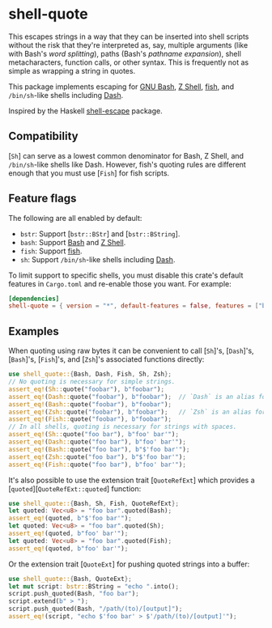 # shell-quote

This escapes strings in a way that they can be inserted into shell scripts
without the risk that they're interpreted as, say, multiple arguments (like with
Bash's _word splitting_), paths (Bash's _pathname expansion_), shell
metacharacters, function calls, or other syntax. This is frequently not as
simple as wrapping a string in quotes.

This package implements escaping for [GNU Bash][gnu-bash], [Z Shell][z-shell],
[fish][], and `/bin/sh`-like shells including [Dash][dash].

[dash]: https://en.wikipedia.org/wiki/Almquist_shell#dash
[gnu-bash]: https://www.gnu.org/software/bash/
[z-shell]: https://zsh.sourceforge.io/
[fish]: https://fishshell.com/

Inspired by the Haskell [shell-escape][] package.

[shell-escape]: https://github.com/solidsnack/shell-escape

## Compatibility

[`Sh`] can serve as a lowest common denominator for Bash, Z Shell, and
`/bin/sh`-like shells like Dash. However, fish's quoting rules are different
enough that you must use [`Fish`] for fish scripts.

## Feature flags

The following are all enabled by default:

- `bstr`: Support [`bstr::BStr`] and [`bstr::BString`].
- `bash`: Support [Bash][gnu-bash] and [Z Shell][z-shell].
- `fish`: Support [fish][].
- `sh`: Support `/bin/sh`-like shells including [Dash][dash].

To limit support to specific shells, you must disable this crate's default
features in `Cargo.toml` and re-enable those you want. For example:

```toml
[dependencies]
shell-quote = { version = "*", default-features = false, features = ["bash"] }
```

## Examples

When quoting using raw bytes it can be convenient to call [`Sh`]'s, [`Dash`]'s,
[`Bash`]'s, [`Fish`]'s, and [`Zsh`]'s associated functions directly:

```rust
use shell_quote::{Bash, Dash, Fish, Sh, Zsh};
// No quoting is necessary for simple strings.
assert_eq!(Sh::quote("foobar"), b"foobar");
assert_eq!(Dash::quote("foobar"), b"foobar");  // `Dash` is an alias for `Sh`
assert_eq!(Bash::quote("foobar"), b"foobar");
assert_eq!(Zsh::quote("foobar"), b"foobar");   // `Zsh` is an alias for `Bash`
assert_eq!(Fish::quote("foobar"), b"foobar");
// In all shells, quoting is necessary for strings with spaces.
assert_eq!(Sh::quote("foo bar"), b"foo' bar'");
assert_eq!(Dash::quote("foo bar"), b"foo' bar'");
assert_eq!(Bash::quote("foo bar"), b"$'foo bar'");
assert_eq!(Zsh::quote("foo bar"), b"$'foo bar'");
assert_eq!(Fish::quote("foo bar"), b"foo' bar'");
```

It's also possible to use the extension trait [`QuoteRefExt`] which provides a
[`quoted`][`QuoteRefExt::quoted`] function:

```rust
use shell_quote::{Bash, Sh, Fish, QuoteRefExt};
let quoted: Vec<u8> = "foo bar".quoted(Bash);
assert_eq!(quoted, b"$'foo bar'");
let quoted: Vec<u8> = "foo bar".quoted(Sh);
assert_eq!(quoted, b"foo' bar'");
let quoted: Vec<u8> = "foo bar".quoted(Fish);
assert_eq!(quoted, b"foo' bar'");
```

Or the extension trait [`QuoteExt`] for pushing quoted strings into a buffer:

```rust
use shell_quote::{Bash, QuoteExt};
let mut script: bstr::BString = "echo ".into();
script.push_quoted(Bash, "foo bar");
script.extend(b" > ");
script.push_quoted(Bash, "/path/(to)/[output]");
assert_eq!(script, "echo $'foo bar' > $'/path/(to)/[output]'");
```
